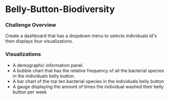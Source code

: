 # Belly-Button-Biodiversity

### Challenge Overview
Create a dashboard that has a dropdown menu to selects individuals id's then displays four visualizations.

### Visualizations
- A demographic information panel.
- A bubble chart that has the relative frequency of all the bacterial species in the individuals belly button.
- A bar chart of the top ten bacterial species in the individuals belly button
- A gauge displaying the amount of times the individual washed their belly button per week
